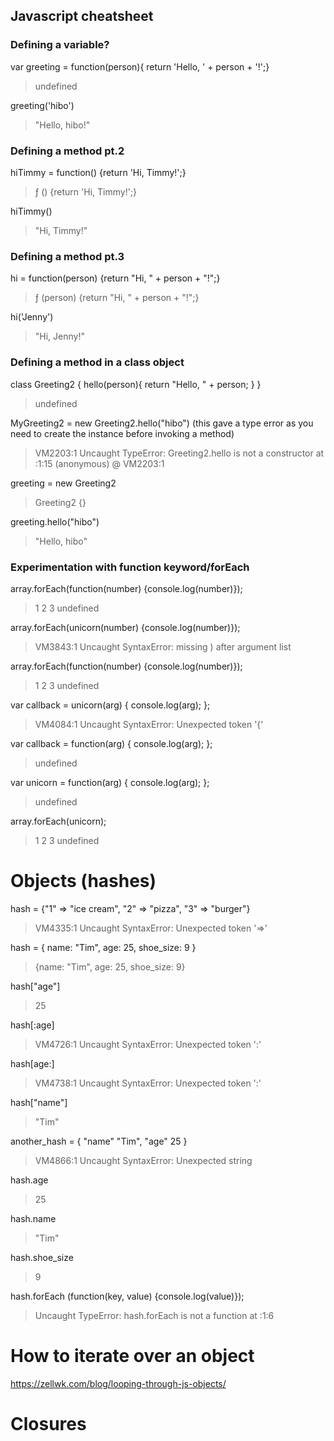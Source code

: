 ## Javascript cheatsheet

### Defining a variable?
var greeting = function(person){ return 'Hello, ' + person + '!';}
> undefined

greeting('hibo')
> "Hello, hibo!"

### Defining a method pt.2

hiTimmy = function() {return 'Hi, Timmy!';}
> ƒ () {return 'Hi, Timmy!';}

hiTimmy()
> "Hi, Timmy!"

### Defining a method pt.3

hi = function(person) {return "Hi, " + person + "!";}
> ƒ (person) {return "Hi, " + person + "!";}

hi('Jenny')
> "Hi, Jenny!"

### Defining a method in a class object
class Greeting2 { hello(person){ return "Hello, " + person; } }
>undefined

MyGreeting2 = new Greeting2.hello("hibo")
(this gave a type error as you need to create the instance before invoking a method)
>VM2203:1 Uncaught TypeError: Greeting2.hello is not a constructor
    at <anonymous>:1:15
>(anonymous) @ VM2203:1

greeting = new Greeting2
>Greeting2 {}

greeting.hello("hibo")
>"Hello, hibo"

### Experimentation with function keyword/forEach
array.forEach(function(number) {console.log(number)});
>1
>2
>3
undefined

array.forEach(unicorn(number) {console.log(number)});
>VM3843:1 Uncaught SyntaxError: missing ) after argument list

array.forEach(function(number) {console.log(number)});
>1
>2
>3
undefined

var callback = unicorn(arg) { console.log(arg); };
>VM4084:1 Uncaught SyntaxError: Unexpected token '{'

var callback = function(arg) { console.log(arg); };
>undefined

var unicorn = function(arg) { console.log(arg); };
>undefined

array.forEach(unicorn);
>1
>2
>3
undefined

# Objects (hashes)

hash = {"1" => "ice cream", "2" => "pizza", "3" => "burger"}
> VM4335:1 Uncaught SyntaxError: Unexpected token '=>'

hash = { name: "Tim", age: 25, shoe_size: 9 }
> {name: "Tim", age: 25, shoe_size: 9}

hash["age"]
> 25

hash[:age]
> VM4726:1 Uncaught SyntaxError: Unexpected token ':'

hash[age:]
> VM4738:1 Uncaught SyntaxError: Unexpected token ':'

hash["name"]
>"Tim"

another_hash = { "name" "Tim", "age" 25 }
>VM4866:1 Uncaught SyntaxError: Unexpected string

hash.age
>25

hash.name
>"Tim"

hash.shoe_size
>9

hash.forEach (function(key, value) {console.log(value)});
>Uncaught TypeError: hash.forEach is not a function
    at <anonymous>:1:6

# How to iterate over an object

https://zellwk.com/blog/looping-through-js-objects/


# Closures
